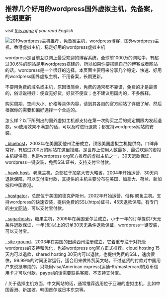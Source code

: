 ## 推荐几个好用的wordpress国外虚拟主机，免备案，长期更新

*visit [this page](https://tophosting.github.io/wordpress) if you read English*

![2019wordpress主机推荐，免备案主机，wordpress博客，国外wordpress主机，香港虚拟主机，稳定好用的wordpress虚拟主机](https://i.ibb.co/T0xPbjx/best-wordpress-hosting-providers.jpg "好用的wordpress虚拟主机")

wordpress是目前互联网上最受欢迎的博客系统，全球前1000万的网站中，有超过30.6%的网站是用wordpress搭建的，所以如果你要搭建自己的博客或者网站的话，wordpress是一个很好的选择，本页面主要用来分享几个稳定、快速、好用的wordpress国外虚拟主机，不用备案，长期更新。

不要用免费的域名或主机，原因很简单，免费的通常都不靠谱，免费的才是最贵的，俗话说得好：便宜无好货，好货不便宜；也不建议用国内的，不多解释。

购买周期、空间大小、价格等具体内容，请到其各自的官方网站了详细了解，然后根据你的需要和偏好选择一个合适的。

怎么样？以下所列出的国外虚拟主机都支持在第一次购买之后的规定期限内发起退款，so使用效果不满意的话，可以及时进行退款；都支持wordpress网站的安装。

[. bluehost](https://www.bluehost.com/track/ykq/)，2003年在美国犹他州注册成立，顶级美国虚拟主机提供商，口碑非常好，有超过200万的网站在这里搭建，是世界上使用人数最多、最受欢迎的虚拟主机提供商，也是wordpress org官方推荐的虚拟主机之一，30天退款保证，wordpress一键安装，免费SSL证书，支持支付宝付款。

[. hawk host](https://my.hawkhost.com/aff.php?aff=12414)，老鹰主机，总部位于加拿大安大略省，2004年开始运营，30天内退款保障，可以支付宝付款，其提供的主机主要分布在美国、加拿大、荷兰、新加坡和中国香港。

[. hostgator](https://partners.hostgator.com/KBOoA)，总部位于美国的德克萨斯州，2002年开始运营，俗称 鳄鱼主机。支持wordpress的快速安装，提供免费的SSL(https)证书，45天退款保障。有专门的[中文网站](https://partners.hostgator.com/9Vnb0)，可以支付宝付款。

[. sugarhosts](https://www.sugarhosts.com/members/aff.php?aff=3080)，糖果主机，2009年在英国爱尔兰成立，小于一年的订单提供7天无条件退款保证，一年(含)以上的订单30天无条件退款保证，wordpress一键安装，可以支付宝。

[. site ground](https://www.siteground.com/index.htm?afcode=d374ff711fd59832e23687367eb84f3c)，2003年在美国的田纳西州注册成立，它着重专注于对托管wordpress的支持和优化，也被wordpress org官方正式推荐。cloud hosting 15天内可以退款，shared hosting 30天内可以退款，也提供免费的SSL，速度很快，99.99％的时间正常运行，适合用来做外贸英文站。不过这货的付款对中国用户来说挺麻烦的，只能用visa/American express(运通卡)/mastercard的双币信用卡才可以付款，paypal的话需要联系客服，不支持支付宝。

/
关于选择主机方面，中文网站的话，通常推荐选用位于亚洲的虚拟主机，比如中国香港、新加坡、韩国首尔或日本东京等。
